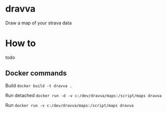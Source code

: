 # dravva
Draw a map of your strava data

# How to
todo

## Docker commands
Build
`docker build -t dravva .`

Run detached `docker run -d -v c:/dev/dravva/maps:/script/maps dravva`

Run `docker run -v c:/dev/dravva/maps:/script/maps dravva`